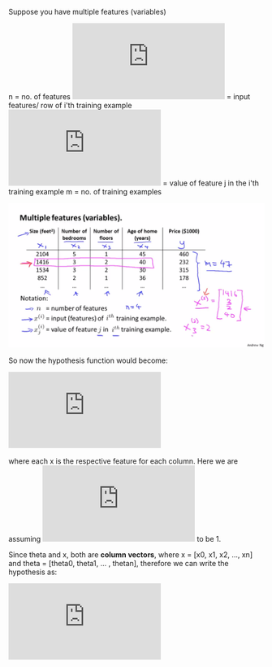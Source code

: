 Suppose you have multiple features (variables) 

n = no. of features
![x^(i)](https://latex.codecogs.com/gif.latex?x%5E%7B%28i%29%7D) = input features/ row of i'th training example
![x^(j)](https://latex.codecogs.com/gif.latex?x%5E%7B%28i%29%7D_%7Bj%7D) = value of feature j in the i'th training example
m = no. of training examples

![multiple features](images/Multiple_Features.png)

So now the hypothesis function would become:

![hypothesis](https://latex.codecogs.com/gif.latex?h_%7B%5Ctheta%7D%28x%29%20%3D%20%5Ctheta_%7B0%7D%20&plus;%20%5Ctheta_%7B1%7Dx_%7B1%7D%20&plus;%20%5Ctheta_%7B2%7Dx_%7B2%7D%20&plus;%20..%20&plus;%20%5Ctheta_%7Bn%7Dx_%7Bn%7D)

where each x is the respective feature for each column. Here we are assuming ![x_0](https://latex.codecogs.com/gif.latex?x_%7B0%7D) to be 1.

Since theta and x, both are **column vectors**, where x = [x0, x1, x2, ..., xn] and theta = [theta0, theta1, ... , thetan], therefore we can write the hypothesis as:

![theta transpose x](https://latex.codecogs.com/gif.latex?h_%7B%5Ctheta%7D%28x%29%20%3D%20%5Ctheta%5E%7BT%7Dx)

